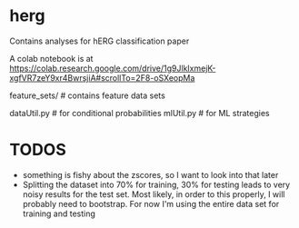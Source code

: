 # herg
Contains analyses for hERG classification paper

A colab notebook is at https://colab.research.google.com/drive/1g9JlkIxmejK-xgfVR7zeY9xr4BwrsjiA#scrollTo=2F8-oSXeopMa

feature_sets/ # contains feature data sets 

dataUtil.py # for conditional probabilities 
mlUtil.py # for ML strategies 


# TODOS
- something is fishy about the zscores, so I want to look into that later
- Splitting the dataset into 70% for training, 30% for testing leads to very noisy results for the test set. Most likely, in order to this properly, I will probably need to bootstrap. For now I'm using the entire data set for training and testing
